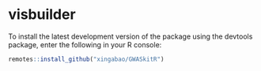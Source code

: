# visbuilder

To install the latest development version of the package using the devtools package, enter the following in your R console:

```R
remotes::install_github("xingabao/GWASkitR")
```


